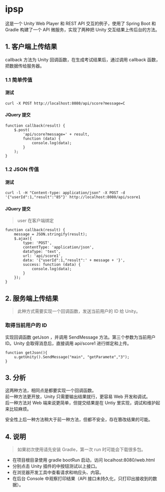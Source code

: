 ipsp
====

这是一个 Unity Web Player 和 REST API 交互的例子，使用了 Spring Boot 和 Gradle 构建了一个 API 微服务，实现了两种把 Unity 交互结果上传后台的方法。

## 1. 客户端上传结果
callback 方法为 Unity 回调函数，在生成考试结果后，通过调用 callback 函数，把数据传给服务器。

### 1.1 简单传值

#### 测试

	curl -X POST http://localhost:8080/api/score?message=C

#### JQuery 提交

    function callback(result) {
        $.post(
        	'api/score?message=' + result,
            function (data) {
                console.log(data);
            }
        );
    }

### 1.2 JSON 传值

#### 测试

    curl -l -H "Content-type: application/json" -X POST -d '{"userId":1,"result":"85"}' http://localhost:8080/api/score1

#### JQuery 提交
> user 在客户端绑定

    function callback(result) {
        message = JSON.stringify(result);
        $.ajax({
            type: 'POST',
            contentType: 'application/json',
            dataType: 'text',
            url: 'api/score1',
            data: '{"userId":1,"result":' + message + '}',
            success: function (data) {
                console.log(data);
            }
        });
    }

## 2. 服务端上传结果
> 此种方式需要实现一个回调函数，发送当前用户的 ID 给 Unity。

### 取得当前用户的 ID

实现回调函数 getJson ，并调用 SendMessage 方法。第三个参数为当前用户 ID。Unity 会取得消息后，直接调用 api/score1 进行绑定和上传。

	function getJson(){
        u.getUnity().SendMessage("main", "getParamete","3");
    }
    
    
## 3. 分析
这两种方法，相同点是都要实现一个回调函数。  
前一种方法更开放，Unity 只需要输出结果就行，更容易 Web 开发和调试。  
后一种方法对 Web 端来说更简单，但提交结果是在 Untiy 里实现，调试和维护起来比较麻烦。   

安全性上后一种方法稍大于前一种方法，但都不安全，存在篡改结果的可能。

## 4. 说明
> 如果初次使用请先安装 Gradle，第一次 run 时可能会下载很多包。

* 在项目根目录使用 gradle bootRun 启动，访问 localhost:8080/web.html
* 分别点击 Unity 插件的中按钮测试以上接口。
* 在浏览器开发工具中查看请求和响应头、内容。
* 在后台 Console 中观察打印结果（API 接口未持久化，只打印出接收到的数据）。